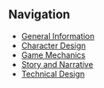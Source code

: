 ## Navigation
- [General Information]()
- [Character Design]()
- [Game Mechanics]()
- [Story and Narrative]()
- [Technical Design]()